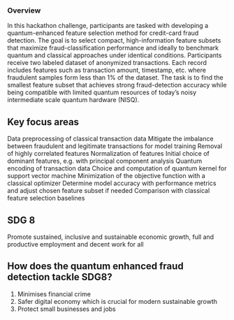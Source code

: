 ### Overview 
In this hackathon challenge, participants are tasked with developing a quantum-enhanced feature selection
method for credit-card fraud detection. The goal is to select compact, high-information feature subsets that
maximize fraud-classification performance and ideally to benchmark quantum and classical approaches under
identical conditions. Participants receive two labeled dataset of anonymized transactions. Each record includes
features such as transaction amount, timestamp, etc. where fraudulent samples form less than 1% of the dataset.
The task is to find the smallest feature subset that achieves strong fraud-detection accuracy while being
compatible with limited quantum resources of today’s noisy intermediate scale quantum hardware (NISQ).

## Key focus areas 
Data preprocessing of classical transaction data
Mitigate the imbalance between fraudulent and legitimate transactions for model training
Removal of highly correlated features
Normalization of features
Initial choice of dominant features, e.g. with principal component analysis
Quantum encoding of transaction data
Choice and computation of quantum kernel for support vector machine
Minimization of the objective function with a classical optimizer
Determine model accuracy with performance metrics and adjust chosen feature subset if needed
Comparison with classical feature selection baselines


## SDG 8
Promote sustained, inclusive and sustainable economic growth, full and productive employment and decent work for all

## How does the quantum enhanced fraud detection tackle SDG8?
1. Minimises financial crime 
2. Safer digital economy which is crucial for modern sustainable growth 
3. Protect small businesses and jobs 